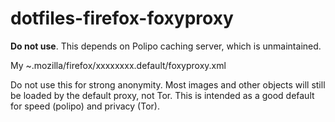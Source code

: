 dotfiles-firefox-foxyproxy
==========================

**Do not use**.  This depends on Polipo caching server, which is unmaintained.

My ~.mozilla/firefox/xxxxxxxx.default/foxyproxy.xml

Do not use this for strong anonymity.  Most images and other objects will still
be loaded by the default proxy, not Tor.  This is intended as a good default for
speed (polipo) and privacy (Tor).
